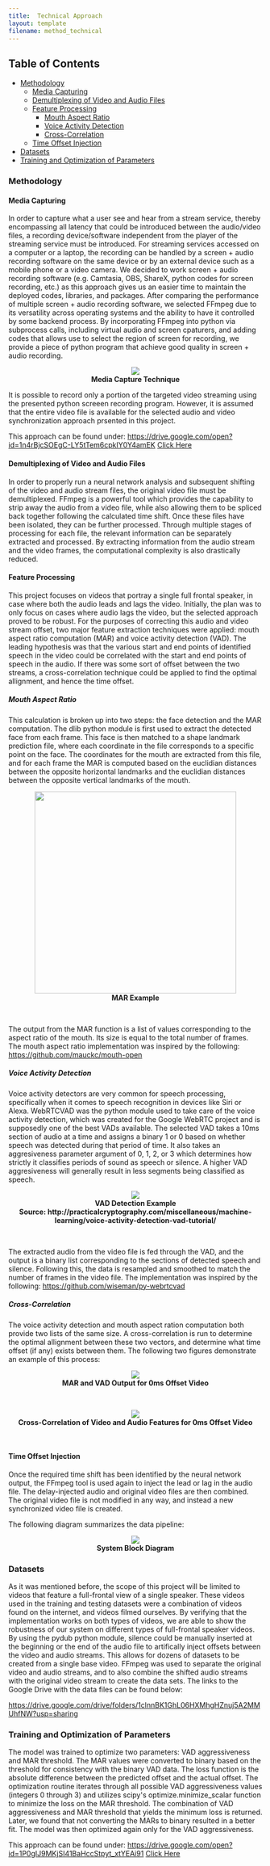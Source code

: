 ```yaml
---
title:  Technical Approach
layout: template
filename: method_technical
--- 
```


## Table of Contents
* [Methodology](#methodology)
  * [Media Capturing](#media-capturing)
  * [Demultiplexing of Video and Audio Files](#demultiplexing-of-video-and-audio-files)
  * [Feature Processing](#feature-processing)
    * [Mouth Aspect Ratio](#mouth-aspect-ratio)
    * [Voice Activity Detection](#voice-activity-detection)
    * [Cross-Correlation](#cross-correlation)
  * [Time Offset Injection](#time-offset-injection)
* [Datasets](#datasets)
* [Training and Optimization of Parameters](#training-and-optimization-of-parameters)



### Methodology

#### Media Capturing

In order to capture what a user see and hear from a stream service, thereby encompassing all latency that could be introduced between the audio/video files, a recording device/software independent from the player of the streaming service must be introduced. For streaming services accessed on a computer or a laptop, the recording can be handled by a screen + audio recording software on the same device or by an external device such as a mobile phone or a video camera. We decided to work screen + audio recording software (e.g. Camtasia, OBS, ShareX, python codes for screen recording, etc.) as this approach gives us an easier time to maintain the deployed codes, libraries, and  packages. After comparing the performance of multiple screen + audio recording software, we selected FFmpeg due to its versatility across operating systems and the ability to have it controlled by some backend process. By incorporating FFmpeg into python via subprocess calls, including virtual audio and screen cpaturers, and adding codes that allows use to select the region of screen for recording, we provide a piece of python program that achieve good quality in screen + audio recording.

<p align="center">
	<img src="https://binhanle.github.io/eem202a-project/Images/media_capture.png"/>
	<br/>
	<strong>Media Capture Technique</strong>
</p>

It is possible to record only a portion of the targeted video streaming using the presented python screeen recording program. However, it is assumed that the entire video file is available for the selected audio and video synchronization approach prsented in this project.

This approach can be found under: https://drive.google.com/open?id=1n4rBjcSOEgC-LY5tTem6cpkIY0Y4amEK
<a href="https://drive.google.com/open?id=1n4rBjcSOEgC-LY5tTem6cpkIY0Y4amEK">Click Here</a> 

#### Demultiplexing of Video and Audio Files

In order to properly run a neural network analysis and subsequent shifting of the video and audio stream files, the original video file must be demultiplexed. FFmpeg is a powerful tool which provides the capability to strip away the audio from a video file, while also allowing them to be spliced back together following the calculated time shift. Once these files have been isolated, they can be further processed. Through multiple stages of processing for each file, the relevant information can be separately extracted and processed. By extracting information from the audio stream and the video frames, the computational complexity is also drastically reduced.

#### Feature Processing

This project focuses on videos that portray a single full frontal speaker, in case where both the audio leads and lags the video. Initially, the plan was to only focus on cases where audio lags the video, but the selected approach proved to be robust. For the purposes of correcting this audio and video stream offset, two major feature extraction techniques were applied: mouth aspect ratio computation (MAR) and voice activity detection (VAD). The leading hypothesis was that the various start and end points of identified speech in the video could be correlated with the start and end points of speech in the audio. If there was some sort of offset between the two streams, a cross-correlation technique could be applied to find the optimal allignment, and hence the time offset.

##### Mouth Aspect Ratio

This calculation is broken up into two steps: the face detection and the MAR computation. The dlib python module is first used to extract the detected face from each frame. This face is then matched to a shape landmark prediction file, where each coordinate in the file corresponds to a specific point on the face. The coordinates for the mouth are extracted from this file, and for each frame the MAR is computed based on the euclidian distances between the opposite horizontal landmarks and the euclidian distances between the opposite vertical landmarks of the mouth. 

<p align="center">
	<img height="400" src="https://binhanle.github.io/eem202a-project/Images/mar_descriptor.png"/>
	<br/>
	<strong>MAR Example</strong>
</p>
<br/>

The output from the MAR function is a list of values corresponding to the aspect ratio of the mouth. Its size is equal to the total number of frames. 
The mouth aspect ratio implementation was inspired by the following: https://github.com/mauckc/mouth-open

##### Voice Activity Detection

Voice activity detectors are very common for speech processing, specifically when it comes to speech recognition in devices like Siri or Alexa. WebRTCVAD was the python module used to take care of the voice activity detection, which was created for the Google WebRTC project and is supposedly one of the best VADs available. The selected VAD takes a 10ms section of audio at a time and assigns a binary 1 or 0 based on whether speech was detected during that period of time. It also takes an aggresiveness parameter argument of 0, 1, 2, or 3 which determines how strictly it classifies periods of sound as speech or silence. A higher VAD aggresiveness will generally result in less segments being classified as speech. 

<p align="center">
	<img src="https://binhanle.github.io/eem202a-project/Images/vad_descriptor.png"/>
	<br/>
	<strong>VAD Detection Example 
		<br/> 
		Source: http://practicalcryptography.com/miscellaneous/machine-learning/voice-activity-detection-vad-tutorial/
	</strong>
</p>
<br/>

The extracted audio from the video file is fed through the VAD, and the output is a binary list corresponding to the sections of detected speech and silence. Following this, the data is resampled and smoothed to match the number of frames in the video file. 
The implementation was inspired by the following: https://github.com/wiseman/py-webrtcvad


##### Cross-Correlation

The voice activity detection and mouth aspect ration computation both provide two lists of the same size. A cross-correlation is run to determine the optimal allignment between these two vectors, and determine what time offset (if any) exists between them. The following two figures demonstrate an example of this process:

<p align="center">
	<img src="https://binhanle.github.io/eem202a-project/Images/av_data.png"/>
	<br/>
	<strong>MAR and VAD Output for 0ms Offset Video</strong>
</p>
<br/>

<p align="center">
	<img src="https://binhanle.github.io/eem202a-project/Images/cross_corr.png"/>
	<br/>
	<strong>Cross-Correlation of Video and Audio Features for 0ms Offset Video</strong>
</p>
<br/>

#### Time Offset Injection

Once the required time shift has been identified by the neural network output, the FFmpeg tool is used again to inject the lead or lag in the audio file. The delay-injected audio and original video files are then combined.  The original video file is not modified in any way, and instead a new synchronized video file is created.

The following diagram summarizes the data pipeline:

<p align="center">
	<img src="https://binhanle.github.io/eem202a-project/Images/strat2.png"/>
	<br/>
	<strong>System Block Diagram</strong>
</p>

### Datasets

As it was mentioned before, the scope of this project will be limited to videos that feature a full-frontal view of a single speaker. These videos used in the training and testing datasets were a combination of videos found on the internet, and videos filmed ourselves. By verifying that the implementation works on both types of videos, we are able to show the robustness of our system on different types of full-frontal speaker videos. By using the pydub python module, silence could be manually inserted at the beginning or the end of the audio file to artifically inject offsets between the video and audio streams. This allows for dozens of datasets to be created from a single base video. FFmpeg was used to separate the original video and audio streams, and to also combine the shifted audio streams with the original video stream to create the data sets. The links to the Google Drive with the data files can be found below:

https://drive.google.com/drive/folders/1clnnBK1GhL06HXMhgHZnuj5A2MMUhfNW?usp=sharing

### Training and Optimization of Parameters

The model was trained to optimize two parameters: VAD aggressiveness and MAR threshold. The MAR values were converted to binary based on the threshold for consistency with the binary VAD data. The loss function is the absolute difference between the predicted offset and the actual offset. The optimization routine iterates through all possible VAD aggressiveness values (integers 0 through 3) and utilizes scipy's optimize.minimize_scalar function to minimize the loss on the MAR threshold. The combination of VAD aggressiveness and MAR threshold that yields the minimum loss is returned. Later, we found that not converting the MARs to binary resulted in a better fit. The model was then optimized again only for the VAD aggressiveness.


This approach can be found under:
https://drive.google.com/open?id=1P0gIJ9MKjSI41BaHccStpyt_xtYEAi91
<a href="https://drive.google.com/open?id=1P0gIJ9MKjSI41BaHccStpyt_xtYEAi91">Click Here</a> 
